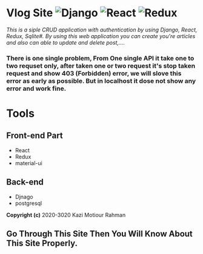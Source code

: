 # Vlog Site ![Django](https://img.shields.io/badge/-Django-%23092E20?style=flat-square&logo=React&logoColor=white) ![React](https://img.shields.io/badge/-React-%23092E20?style=flat-square&logo=React&logoColor=white) ![Redux](https://img.shields.io/badge/-Redux-%23092E20?style=flat-square&logo=Redux&logoColor=white)


*This is a siple CRUD application with authentication by using Django, React, Redux, Sqlite#. By using this web application you can create you're articles and also can able to update and delete post,....*

### There is one single problem, From One single API it take one to two requset only, after taken one or two request it's stop taken request and show 403 (Forbidden) error, we will slove this error as early as possible. But in localhost it dose not show any error and work fine.



# Tools
## Front-end Part
* React
* Redux
* material-ui
## Back-end
* Djnago
* postgresql



**Copyright (c)** 2020-3020 Kazi Motiour Rahman
## Go Through This Site Then You Will Know About This Site Properly.
